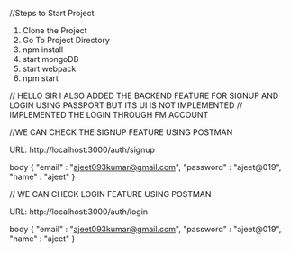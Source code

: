 //Steps to Start Project

1. Clone the Project
2. Go To Project Directory
3. npm install
4. start mongoDB
5. start webpack
6. npm start



// HELLO SIR I ALSO ADDED THE BACKEND FEATURE FOR SIGNUP AND LOGIN USING PASSPORT BUT ITS UI IS NOT IMPLEMENTED 
// IMPLEMENTED THE LOGIN THROUGH FM ACCOUNT 

//WE CAN CHECK THE SIGNUP FEATURE USING POSTMAN 

 URL: http://localhost:3000/auth/signup

body 
{
   "email" : "ajeet093kumar@gmail.com",
   "password" : "ajeet@019",
   "name" : "ajeet"
}


// WE CAN CHECK LOGIN FEATURE USING POSTMAN

URL: http://localhost:3000/auth/login

body
{
   "email" : "ajeet093kumar@gmail.com",
   "password" : "ajeet@019",
   "name" : "ajeet"
}
